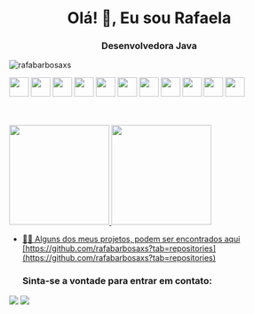 <h1 align="center">Olá! 👋, Eu sou Rafaela</h1>
<h3 align="center">Desenvolvedora Java</h3>

<p align="left"> <img src="https://komarev.com/ghpvc/?username=rafabarbosaxs&label=Profile%20views&color=0e75b6&style=flat" alt="rafabarbosaxs" /> </p>

<img src="https://cdn.jsdelivr.net/gh/devicons/devicon/icons/java/java-original-wordmark.svg" width="35" height="35" /> <img
                                                                                                                                                                                                                                                                                                          src="https://cdn.jsdelivr.net/gh/devicons/devicon/icons/spring/spring-original-wordmark.svg" width="35" height="35"/> <img 
                                                                                                                             src="https://cdn.jsdelivr.net/gh/devicons/devicon/icons/javascript/javascript-original.svg" width="35" height="35"/>  <img
                                                                                                                             src="https://cdn.jsdelivr.net/gh/devicons/devicon/icons/flutter/flutter-original.svg"  width="35" height="35"/> <img
 src="https://cdn.jsdelivr.net/gh/devicons/devicon/icons/html5/html5-original-wordmark.svg" width="35" height="35"/>  <img
 src="https://cdn.jsdelivr.net/gh/devicons/devicon/icons/css3/css3-original-wordmark.svg"  width="35" height="35"/> <img
                                                                                                                          src="https://cdn.jsdelivr.net/gh/devicons/devicon/icons/git/git-original.svg" width="35" height="35"/>  <img   
src="https://cdn.jsdelivr.net/gh/devicons/devicon/icons/gitlab/gitlab-original-wordmark.svg" width="35" height="35"/> <img 
                                                                                                                     src="https://cdn.jsdelivr.net/gh/devicons/devicon/icons/mysql/mysql-plain-wordmark.svg" width="35" height="35"/> <img src="https://cdn.jsdelivr.net/gh/devicons/devicon/icons/postgresql/postgresql-original-wordmark.svg" width="35" height="35" /> <img  src="https://cdn.jsdelivr.net/gh/devicons/devicon/icons/docker/docker-original-wordmark.svg" width="35" height="35"/>

    
<br/>
<br/>

<div>
<a href="https://github.com/nunespc">
<img height="180em" src="https://github-readme-stats.vercel.app/api/top-langs?username=rafabarbosa&show_icons=true&locale=en&layout=compact&theme=dracula"/>
<img height="180em" src="https://github-readme-stats.vercel.app/api?username=rafaabarbosa&show_icons=true&theme=dracula&locale=en"/>
    

 
- 👨‍💻 Alguns dos meus projetos, podem ser encontrados aqui [https://github.com/rafabarbosaxs?tab=repositories](https://github.com/rafabarbosaxs?tab=repositories)

  ### Sinta-se a vontade para entrar em contato:


<a href = "mailto:rafaelabrs22@gmail.com"><img src="https://img.shields.io/badge/Gmail-D14836?style=for-the-badge&logo=gmail&logoColor=white" target="_blank"></a>
<a href="www.linkedin.com/in/rafaela-barbosa-9850ba367" target="_blank"><img src="https://img.shields.io/badge/-LinkedIn-%230077B5?style=for-the-badge&logo=linkedin&logoColor=white" target="_blank"></a>   
</div>
